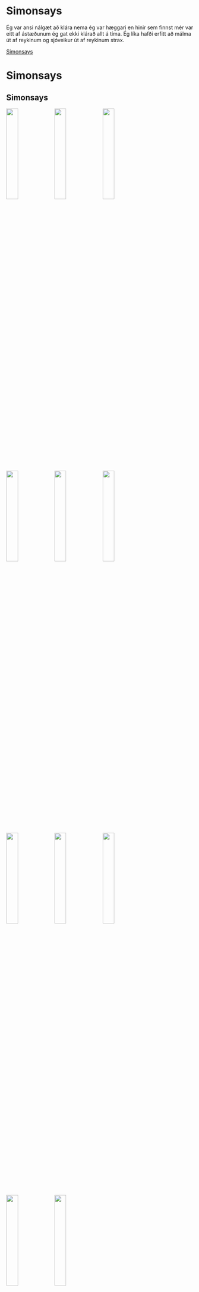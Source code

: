 # Simonsays
Ég var ansi nálgæt að klára nema ég var hæggari en hinir sem finnst mér var eitt af ástæðunum ég gat ekki klárað allt á tíma. Ég líka hafði erfitt að málma út af reykinum og sjóveikur út af reykinum strax.

[Simonsays](https://github.com/Kjartan06/Simonsays.git)

# Simonsays
## Simonsays
<img src= https://user-images.githubusercontent.com/115498538/232611499-57861963-1cdb-4bf1-a83b-96643e2bbfb8.JPG width="25%" height="25%">
<img src= https://user-images.githubusercontent.com/115498538/232611540-0f85543a-82bf-4dba-8454-212b562ede60.JPG width="25%" height="25%">
<img src= https://user-images.githubusercontent.com/115498538/232611577-a0c268d7-d2a9-4625-9df6-74970a989e18.JPG width="25%" height="25%">
<img src= https://user-images.githubusercontent.com/115498538/232611610-2dcb7584-886b-4431-aa6e-14c38574df72.JPG width="25%" height="25%">
<img src= https://user-images.githubusercontent.com/115498538/232611642-0578519b-d39b-43ef-a0c0-13fcc3db5333.JPG width="25%" height="25%">
<img src= https://user-images.githubusercontent.com/115498538/232611677-59167c8d-089c-405c-9fd2-d1d5bc7f0ee7.JPG width="25%" height="25%">
<img src= https://user-images.githubusercontent.com/115498538/232611705-d41f1602-2b6f-4f73-b001-7aa4c0736b1d.JPG width="25%" height="25%">
<img src= https://user-images.githubusercontent.com/115498538/232611752-e528c25d-da94-4f38-a1b5-61314d7207d2.JPG width="25%" height="25%">
<img src= https://user-images.githubusercontent.com/115498538/232611778-0426dfdc-b16f-4335-9601-a9862c8b237f.JPG width="25%" height="25%">
<img src= https://user-images.githubusercontent.com/115498538/232611803-560b5ac6-8da0-4d4d-86db-e0a5078e3f33.JPG width="25%" height="25%">
<img src= https://user-images.githubusercontent.com/115498538/232611471-96f0e0bb-12f1-4a30-9eaa-8994e8b9213f.JPG width="25%" height="25%">

